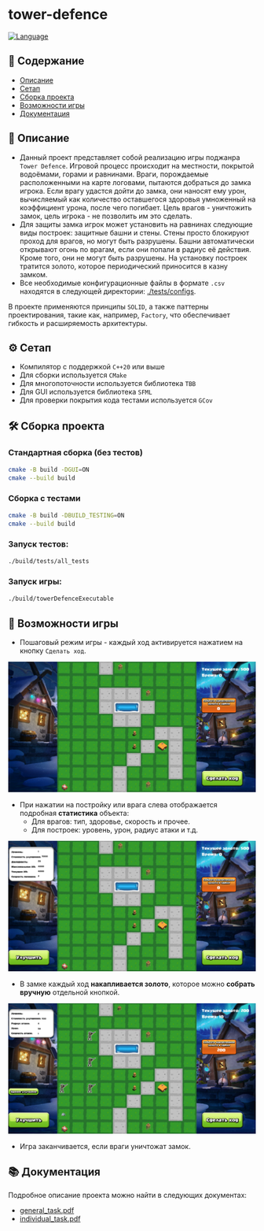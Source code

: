 # tower-defence
[![Language](https://img.shields.io/badge/language-C%2B%2B-00599C.svg?style=flat&logo=c%2B%2B&logoColor=white)](https://isocpp.org/)
## 📑 Содержание

- [Описание](#-описание)
- [Сетап](#-сетап)
- [Сборка проекта](#-сборка-проекта)
- [Возможности игры](#-возможности-игры)
- [Документация](#-документация)

## 📖 Описание
- Данный проект представляет собой реализацию игры поджанра `Tower Defence`. Игровой процесс происходит на местности, покрытой водоёмами, горами и равнинами. Враги, порождаемые расположенными на карте логовами, пытаются добраться до замка игрока. Если врагу удастся дойти до замка, они наносят ему урон, вычисляемый как количество оставшегося здоровья умноженный на коэффициент урона, после чего погибает. Цель врагов - уничтожить замок, цель игрока - не позволить им это сделать. 
- Для защиты замка игрок может установить на равнинах следующие виды построек: защитные башни и стены. Стены просто блокируют проход для врагов, но могут быть разрушены. Башни автоматически открывают огонь по врагам, если они попали в радиус её действия. Кроме того, они не могут быть разрушены. На установку построек тратится золото, которое периодический приносится в казну замком.
- Все необходимые конфигурационные файлы в формате `.csv` находятся в следующей директории: [./tests/configs](./tests/configs/).

В проекте применяются принципы `SOLID`, а также паттерны проектирования, такие как, например, `Factory`, что обеспечивает гибкость и расширяемость архитектуры.

## ⚙️ Сетап
- Компилятор с поддержкой `C++20` или выше
- Для сборки используется `CMake`
- Для многопоточности используется библиотека `TBB`
- Для GUI используется библиотека `SFML`
- Для проверки покрытия кода тестами используется `GCov`



## 🛠️ Сборка проекта

### Стандартная сборка (без тестов)
```bash
cmake -B build -DGUI=ON
cmake --build build
```

### Сборка с тестами
```bash
cmake -B build -DBUILD_TESTING=ON
cmake --build build
```

### Запуск тестов:
```bash
./build/tests/all_tests
```

### Запуск игры:
```bash
./build/towerDefenceExecutable
```

## 🧩 Возможности игры
- Пошаговый режим игры - каждый ход активируется нажатием на кнопку `Сделать ход`.

![Старт](./docs/imgs/imgStart.png)

- При нажатии на постройку или врага слева отображается подробная **статистика** объекта:
  - Для врагов: тип, здоровье, скорость и прочее.
  - Для построек: уровень, урон, радиус атаки и т.д.

![Статистика](./docs/imgs/imgStats.png)

- В замке каждый ход **накапливается золото**, которое можно **собрать вручную** отдельной кнопкой.

![Улучшение](./docs/imgs/imgUpgrade.png)
- Игра заканчивается, если враги уничтожат замок.

## 📚 Документация

Подробное описание проекта можно найти в следующих документах:
- [general_task.pdf](./docs/general_task.pdf)
- [individual_task.pdf](./docs/individual_task.pdf)